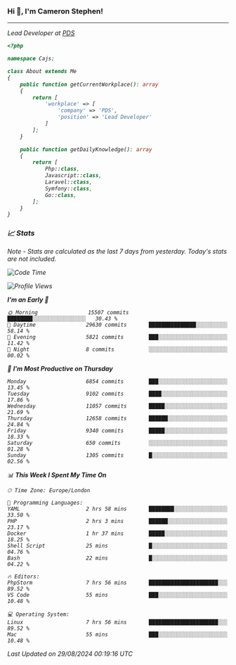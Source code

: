 ### Hi 👋, I'm Cameron Stephen!
<hr>
<p><em>Lead Developer at <a href="https://prindatasolutions.co.uk">PDS</a></p>


```php
<?php

namespace Cajs;

class About extends Me
{
    public function getCurrentWorkplace(): array
    {
        return [
            'workplace' => [
                'company' => 'PDS',
                'position' => 'Lead Developer'
            ]
        ];
    }

    public function getDailyKnowledge(): array
    {
        return [
            Php::class,
            Javascript::class,
            Laravel::class,
            Symfony::class,
            Go::class,
        ];
    }
}
```

### 📈 Stats
<p><em>Note - Stats are calculated as the last 7 days from yesterday. Today's stats are not included.</em></p>


<!--START_SECTION:waka-->
![Code Time](http://img.shields.io/badge/Code%20Time-3%2C916%20hrs%2010%20mins-blue)

![Profile Views](http://img.shields.io/badge/Profile%20Views-0-blue)

**I'm an Early 🐤** 

```text
🌞 Morning                15507 commits       ████████░░░░░░░░░░░░░░░░░   30.43 % 
🌆 Daytime                29630 commits       ███████████████░░░░░░░░░░   58.14 % 
🌃 Evening                5821 commits        ███░░░░░░░░░░░░░░░░░░░░░░   11.42 % 
🌙 Night                  8 commits           ░░░░░░░░░░░░░░░░░░░░░░░░░   00.02 % 
```
📅 **I'm Most Productive on Thursday** 

```text
Monday                   6854 commits        ███░░░░░░░░░░░░░░░░░░░░░░   13.45 % 
Tuesday                  9102 commits        ████░░░░░░░░░░░░░░░░░░░░░   17.86 % 
Wednesday                11057 commits       █████░░░░░░░░░░░░░░░░░░░░   21.69 % 
Thursday                 12658 commits       ██████░░░░░░░░░░░░░░░░░░░   24.84 % 
Friday                   9340 commits        █████░░░░░░░░░░░░░░░░░░░░   18.33 % 
Saturday                 650 commits         ░░░░░░░░░░░░░░░░░░░░░░░░░   01.28 % 
Sunday                   1305 commits        █░░░░░░░░░░░░░░░░░░░░░░░░   02.56 % 
```


📊 **This Week I Spent My Time On** 

```text
🕑︎ Time Zone: Europe/London

💬 Programming Languages: 
YAML                     2 hrs 58 mins       ████████░░░░░░░░░░░░░░░░░   33.50 % 
PHP                      2 hrs 3 mins        ██████░░░░░░░░░░░░░░░░░░░   23.17 % 
Docker                   1 hr 37 mins        █████░░░░░░░░░░░░░░░░░░░░   18.25 % 
Shell Script             25 mins             █░░░░░░░░░░░░░░░░░░░░░░░░   04.76 % 
Bash                     22 mins             █░░░░░░░░░░░░░░░░░░░░░░░░   04.22 % 

🔥 Editors: 
PhpStorm                 7 hrs 56 mins       ██████████████████████░░░   89.52 % 
VS Code                  55 mins             ███░░░░░░░░░░░░░░░░░░░░░░   10.48 % 

💻 Operating System: 
Linux                    7 hrs 56 mins       ██████████████████████░░░   89.52 % 
Mac                      55 mins             ███░░░░░░░░░░░░░░░░░░░░░░   10.48 % 
```


 Last Updated on 29/08/2024 00:19:16 UTC
<!--END_SECTION:waka-->
